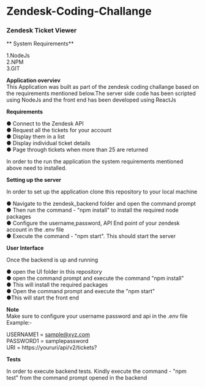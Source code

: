 # Zendesk-Coding-Challange

<h3>Zendesk Ticket Viewer</h3>

** System Requirements**

1.NodeJs<br/>
2.NPM<br/>
3.GIT<br/>

**Application overviev**<br/>
This Application was built as part of the zendesk coding challange based on the requirements mentioned below.The server side code has been scripted using NodeJs and the front end has been developed using ReactJs


**Requirements<br/>**

● Connect to the Zendesk API<br/>
● Request all the tickets for your account<br/>
● Display them in a list<br/>
● Display individual ticket details<br/>
● Page through tickets when more than 25 are returned<br/>

In order to the run the application the system requirements mentioned above need to installed.</br>

**Setting up the server**</br>

In order to set up the application clone this repository to your local machine</br>

● Navigate to the zendesk_backend folder and open the command prompt<br/>
● Then run the command - "npm install" to install the required node packages<br/>
● Configure the username,password, API End point of your zendesk account in the .env file<br/>
● Execute the command - "npm start". This should start the server</br>

**User Interface**</br>

Once the backend is up and running</br>

● open the UI folder in this repository</br>
● open the command prompt and execute the command "npm install"</br>
● This will install the required packages </br>
● Open the command prompt and execute the "npm start"</br>
●This will start the front end


**Note**</br>
Make sure to configure your username password and api in the .env file</br>
Example:-</br>

USERNAME1 = sample@xyz.com</br>
PASSWORD1 = samplepassword</br>
URI = https://youruri/api/v2/tickets?</br>


**Tests**</br>

In order to execute backend tests. Kindly execute the command - "npm test" from the command prompt opened in the backend



  





























